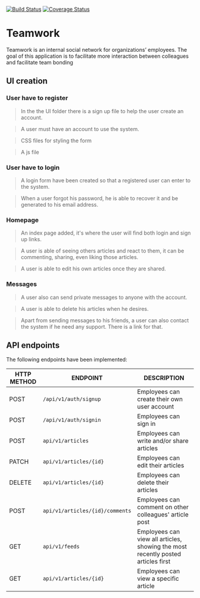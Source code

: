 [![Build Status](https://travis-ci.org/Chriss50/Teamwork.svg?branch=develop)](https://travis-ci.org/Chriss50/Teamwork)
[![Coverage Status](https://coveralls.io/repos/github/Chriss50/Teamwork/badge.svg?branch=develop)](https://coveralls.io/github/Chriss50/Teamwork?branch=develop)

# Teamwork
Teamwork is an internal social network for organizations’ employees. The goal of this application is to facilitate more interaction between colleagues and facilitate team bonding

## UI creation

### User have to register
> In the the UI folder there is a sign up file to help the user create an account.

> A user must have an account to use the system.

> CSS files for styling the form

> A js file

### User have to login

> A login form have been created so that a registered user can enter to the system.

> When a user forgot his password, he is able to recover it and be generated to his email address.
### Homepage

> An index page added, it's where the user will find both login and sign up links.

> A user is able of seeing others articles and react to them, it can be commenting, sharing, even liking those articles.

> A user is able to edit his own articles once they are shared.

### Messages
> A user also can send private messages to anyone with the account.

> A user is able to delete his articles when he desires.

> Apart from sending messages to his friends, a user can also contact the system if he need any support. There is a link for that.

## API endpoints

The following endpoints have been implemented:

HTTP METHOD | ENDPOINT | DESCRIPTION
------------|---------------|-----------------------------------------
POST | `/api/v1/auth/signup`  | Employees can create their own user account
POST | `/api/v1/auth/signin`  | Employees can sign in
POST | `api/v1/articles` | Employees can write and/or share articles
PATCH | `api/v1/articles/{id}`| Employees can edit their articles
DELETE | `api/v1/articles/{id}`| Employees can delete their articles
POST | `api/v1/articles/{id}/comments`| Employees can comment on other colleagues' article post
GET | `api/v1/feeds`| Employees can view all articles, showing the most recently posted articles first
GET | `api/v1/articles/{id}`|  Employees can view a specific article
